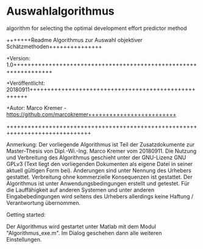 # Auswahlalgorithmus
algorithm for selecting the optimal development effort predictor method

+++++++Readme Algorithmus zur Auswahl objektiver Schätzmethoden+++++++++++++++

+Version: 1.0+++++++++++++++++++++++++++++++++++++++++++++++++++++++++++++++++

+Veröffentlicht: 20180911+++++++++++++++++++++++++++++++++++++++++++++++++++++

+Autor: Marco Kremer - https://github.com/marcokremer+++++++++++++++++++++++++

++++++++++++++++++++++++++++++++++++++++++++++++++++++++++++++++++++++++++++++

Anmerkung: 
Der vorliegende Algorithmus ist Teil der Zusatzdokumente zur Master-Thesis von Dipl.-Wi.-Ing. Marco Kremer vom 20180911. Die Nutzung und Verbreitung des Algorithmus geschieht unter der GNU-Lizenz GNU GPLv3 (Text liegt den vorliegenden Dokumenten als eigene Datei in seiner aktuell gültigen Form bei). Änderungen sind unter Nennung des Urhebers gestattet. Verbreitung ohne kommerzielle Konsequenzen ist gestattet. Der Algorithmus ist unter Anwendungsbedingungen erstellt und getestet. Für die Lauffähigkeit auf anderen Systemen und unter anderen Eingabebedingungen wird seitens des Urhebers allerdings keine Haftung / Verantwortung übernommen.

Getting started:

Der Algorithmus wird gestartet unter Matlab mit dem Modul "Algorithmus_exe.m".
Im Dialog geschehen dann alle weiteren Einstellungen.
